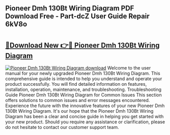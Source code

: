 ## Pioneer Dmh 130Bt Wiring Diagram PDF Download Free - Part-dcZ User Guide Repair 6kV8o

# <h2><a href="http://dfhrvym.blite.top/?on=Pioneer+Dmh+130Bt+Wiring+Diagram">🔗Download New 👉🔴 Pioneer Dmh 130Bt Wiring Diagram</a></h2>

[![Pioneer Dmh 130Bt Wiring Diagram download](https://i.imgur.com/lujVjoI.png)](http://dfhrvym.blite.top/?on=Pioneer+Dmh+130Bt+Wiring+Diagram)
Welcome to the user manual for your newly upgraded Pioneer Dmh 130Bt Wiring Diagram. This comprehensive guide is intended to help you understand and operate your product successfully. You will find detailed information on features, installation, operation, maintenance, and troubleshooting. Troubleshooting Guide Pioneer Dmh 130Bt Wiring Diagram for Common Issues This section offers solutions to common issues and error messages encountered. Experience the future with the innovative features of your new Pioneer Dmh 130Bt Wiring Diagram. It's our hope that the Pioneer Dmh 130Bt Wiring Diagram has been a clear and concise guide in helping you get started with your new product. Should you require any assistance or clarification, please do not hesitate to contact our customer support team.
